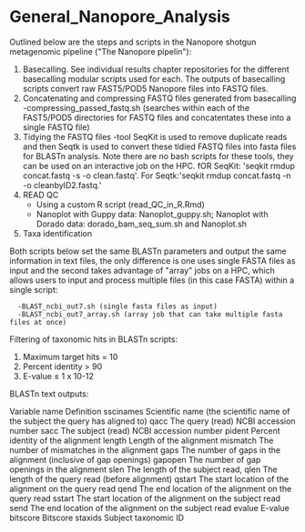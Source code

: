 # General_Nanopore_Analysis

Outlined below are the steps and scripts in the Nanopore shotgun metagenomic pipeline ("The Nanopore pipelin"):

1) Basecalling. See individual results chapter repositories for the different basecalling modular scripts used for each. The outputs of basecalling scripts convert raw FAST5/POD5 Nanopore files into FASTQ files.
2) Concatenating and compressing FASTQ files generated from basecalling
      -compressing_passed_fastq.sh (searches within each of the FAST5/POD5 directories for FASTQ files and concatentates these into a single FASTQ file)
3) Tidying the FASTQ files
      -tool SeqKit is used to remove duplicate reads and then Seqtk is used to convert these tidied FASTQ files into fasta files for BLASTn analysis. Note there are no bash scripts for these tools, they can be used on an interactive job on the HPC. fOR SeqKit: 'seqkit rmdup concat.fastq -s -o clean.fastq'. For Seqtk:'seqkit rmdup concat.fastq -n -o cleanbyID2.fastq.'
 4) READ QC
      - Using a custom R script (read_QC_in_R.Rmd)
      - Nanoplot with Guppy data: Nanoplot_guppy.sh; Nanoplot with Dorado data: dorado_bam_seq_sum.sh and Nanoplot.sh
5) Taxa identification
   
 Both scripts below set the same BLASTn parameters and output the same information in text files, the only difference is one uses single FASTA files as input and the second takes advantage of "array" jobs on a HPC, which allows users to input and process multiple files (in this case FASTA) within a single script:

      -BLAST_ncbi_out7.sh (single fasta files as input)
      -BLAST_ncbi_out7_array.sh (array job that can take multiple fasta files at once)


Filtering of taxonomic hits in BLASTn scripts:
1.	Maximum target hits = 10
2.	Percent identity > 90
3.	E-value ≤ 1 x 10-12

BLASTn text outputs:


Variable name	Definition
sscinames	Scientific name (the scientific name of the subject the query has aligned to)
qacc	The query (read) NCBI accession number
sacc	The subject (read) NCBI accession number
pident	Percent identity of the alignment
length	Length of the alignment
mismatch	The number of mismatches in the alignment
gaps	The number of gaps in the alignment (inclusive of gap openings)
gapopen	The number of gap openings in the alignment
slen	The length of the subject read,
qlen	The length of the query read (before alignment)
qstart	The start location of the alignment on the query read
qend	The end location of the alignment on the query read
sstart	The start location of the alignment on the subject read
send	The end location of the alignment on the subject read
evalue	E-value
bitscore	Bitscore
staxids	Subject taxonomic ID


      
